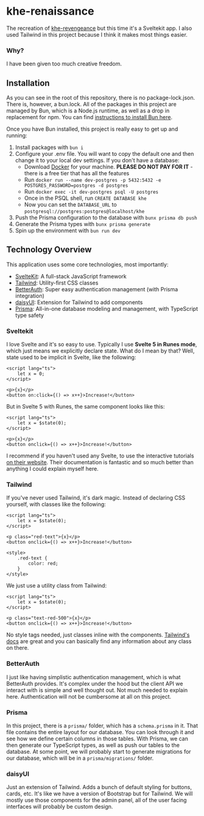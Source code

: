 # khe-renaissance

The recreation of [khe-revengeance](https://github.com/hacksu/khe-revengeance) but this time it's a Sveltekit app.
I also used Tailwind in this project because I think it makes most things easier.

### Why?

I have been given too much creative freedom.

## Installation

As you can see in the root of this repository, there is no package-lock.json. There is, however, a bun.lock. All of the packages in this project are managed by Bun, which is a Node.js runtime, as well as a drop in replacement for npm. You can find [instructions to install Bun here](https://bun.sh/).

Once you have Bun installed, this project is really easy to get up and running:

1. Install packages with `bun i`
2. Configure your .env file. You will want to copy the default one and then change it to your local dev settings. If you don't have a database:
   - Download [Docker](https://www.docker.com/products/docker-desktop/) for your machine. **PLEASE DO NOT PAY FOR IT** - there is a free tier that has all the features
   - Run `docker run --name dev-postgres -p 5432:5432 -e POSTGRES_PASSWORD=postgres -d postgres`
   - Run `docker exec -it dev-postgres psql -U postgres`
   - Once in the PSQL shell, run `CREATE DATABASE khe`
   - Now you can set the `DATABASE_URL` to `postgresql://postgres:postgres@localhost/khe`
3. Push the Prisma configuration to the database with `bunx prisma db push`
4. Generate the Prisma types with `bunx prisma generate`
5. Spin up the environment with `bun run dev`

## Technology Overview

This application uses some core technologies, most importantly:

- [SvelteKit](https://svelte.dev/): A full-stack JavaScript framework
- [Tailwind](https://tailwindcss.com/): Utility-first CSS classes
- [BetterAuth](https://www.better-auth.com/): Super easy authentication management (with Prisma integration)
- [daisyUI](https://daisyui.com/): Extension for Tailwind to add components
- [Prisma](https://www.prisma.io/orm): All-in-one database modeling and management, with TypeScript type safety 

### Sveltekit

I love Svelte and it's so easy to use. Typically I use **Svelte 5 in Runes mode**, which just means we explicitly declare state. What do I mean by that? Well, state used to be implicit in Svelte, like the following:
```Svelte
<script lang="ts">
    let x = 0;
</script>

<p>{x}</p>
<button on:click={() => x++}>Increase!</button>
```
But in Svelte 5 with Runes, the same component looks like this:
```Svelte
<script lang="ts">
    let x = $state(0);
</script>

<p>{x}</p>
<button onclick={() => x++}>Increase!</button>
```

I recommend if you haven't used any Svelte, to use the interactive tutorials [on their website](https://svelte.dev/docs/kit/introduction). Their documentation is fantastic and so much better than anything I could explain myself here.

### Tailwind

If you've never used Tailwind, it's dark magic. Instead of declaring CSS yourself, with classes like the following:
```Svelte
<script lang="ts">
    let x = $state(0);
</script>

<p class="red-text">{x}</p>
<button onclick={() => x++}>Increase!</button>

<style>
    .red-text {
        color: red;
    }
</style>
```
We just use a utility class from Tailwind:
```Svelte
<script lang="ts">
    let x = $state(0);
</script>

<p class="text-red-500">{x}</p>
<button onclick={() => x++}>Increase!</button>
```

No style tags needed, just classes inline with the components. [Tailwind's docs](https://tailwindcss.com/) are great and you can basically find any information about any class on there.

### BetterAuth

I just like having simplistic authentication management, which is what BetterAuth provides. It's complex under the hood but the client API we interact with is simple and well thought out. Not much needed to explain here. Authentication will not be cumbersome at all on this project.

### Prisma

In this project, there is a `prisma/` folder, which has a `schema.prisma` in it. That file contains the entire layout for our database. You can look through it and see how we define certain columns in those tables. With Prisma, we can then generate our TypeScript types, as well as push our tables to the database. At some point, we will probably start to generate migrations for our database, which will be in a `prisma/migrations/` folder.

### daisyUI

Just an extension of Tailwind. Adds a bunch of default styling for buttons, cards, etc. It's like we have a version of Bootstrap but for Tailwind. We will mostly use those components for the admin panel, all of the user facing interfaces will probably be custom design.

